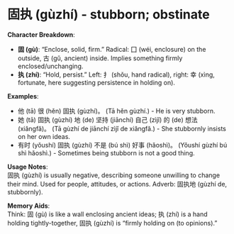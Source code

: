 # **固执 (gùzhí) - stubborn; obstinate**

**Character Breakdown**:  
- **固 (gù)**: “Enclose, solid, firm.” Radical: 囗 (wéi, enclosure) on the outside, 古 (gǔ, ancient) inside. Implies something firmly enclosed/unchanging.  
- **执 (zhí)**: “Hold, persist.” Left: 扌 (shǒu, hand radical), right: 幸 (xìng, fortunate, here suggesting persistence in holding on).

**Examples**:  
- 他 (tā) 很 (hěn) 固执 (gùzhí)。 (Tā hěn gùzhí.) - He is very stubborn.  
- 她 (tā) 固执 (gùzhí) 地 (de) 坚持 (jiānchí) 自己 (zìjǐ) 的 (de) 想法 (xiǎngfǎ)。 (Tā gùzhí de jiānchí zìjǐ de xiǎngfǎ.) - She stubbornly insists on her own ideas.  
- 有时 (yǒushí) 固执 (gùzhí) 不是 (bú shì) 好事 (hǎoshì)。 (Yǒushí gùzhí bú shì hǎoshì.) - Sometimes being stubborn is not a good thing.

**Usage Notes**:  
固执 (gùzhí) is usually negative, describing someone unwilling to change their mind. Used for people, attitudes, or actions. Adverb: 固执地 (gùzhí de, stubbornly).

**Memory Aids**:  
Think: 固 (gù) is like a wall enclosing ancient ideas; 执 (zhí) is a hand holding tightly-together, 固执 (gùzhí) is “firmly holding on (to opinions).”